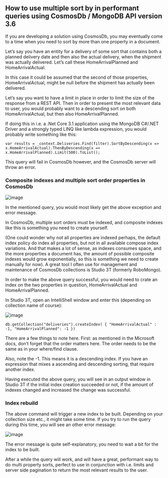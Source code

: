## How to use multiple sort by in performant queries using CosmosDb / MongoDB API version 3.6

If you are developing a solution using CosmosDb, you may eventually come to a time when you need to sort by more than one property in a document. 

Let’s say you have an entity for a delivery of some sort that contains both a planned delivery date and then also the actual delivery, when the shipment was actually delivered. Let’s call these HomeArrivalPlanned and HomeArrivalActual. 

In this case it could be assumed that the second of those properties, HomeArrivalActual, might be null before the shipment has actually been delivered.

Let’s say you want to have a limit in place in order to limit the size of the response from a REST API. Then in order to present the most relevant data to user, you would probably want to a descending sort on both HomeArrivalActual, but then also HomeArrivalPlanned.

If doing this in i.e. a .Net Core 3.1 application using the MongoDB C#/.NET Driver and a strongly typed LINQ like lambda expression, you would probably write something like this:

`
var results = _context.Deliveries.Find(filter).SortByDescending(x => x.HomeArrivalActual).ThenByDescending(x => x.HomeArrivalPlanned).Limit(500).ToList();
`

This query will fail in CosmosDb however, and the CosmosDb server will throw an error.

### Composite indexes and multiple sort order properties in CosmosDb
![image](https://kristofferaxelsson.blob.core.windows.net/$web/github/cosmosdb_composite_query1.png)

In the mentioned query, you would most likely get the above exception and error message.

In CosmosDb, multiple sort orders must be indexed, and composite indexes like this is something you need to create yourself. 

(One could wonder why not all properties are indexed perhaps, the default index policy do index all properties, but not in all available compose index variations. And that makes a lot of sense, as indexes consumes space, and the more properties a document has, the amount of possible composite indexes would grow exponentially, so this is something we need to create manually for now).
A great tool I often use for management and maintenance of CosmosDb collections is Studio 3T (formerly RoboMongo).

In order to make the above query successful, you would need to crate an index on the two properties in question, HomeArrivalActual and HomeArrivalPlanned. 

In Studio 3T, open an IntelliShell window and enter this (depending on collection name of course):

![image](https://kristofferaxelsson.blob.core.windows.net/$web/github/studio3t_create_cosmos_index.png)

`
db.getCollection("deliveries").createIndex( { "HomeArrivalActual" : -1, "HomeArrivalPlanned": -1 })
`

There are a few things to note here. First: as mentioned in the Microsoft docs, don’t forget that the order matters here. The order needs to be the same as in your where/find clause.

Also, note the -1. This means it is a descending index. If you have an expression that mixes a ascending and descending sorting, that require another index.

Having executed the above query, you will see in an output window in Studio 3T if the initial index creation succeeded or not, if the amount of indexes changed and increased the change was successful.

### Index rebuild
The above command will trigger a new index to be built. Depending on your collection size etc., it might take some time. If you try to run the query during this time, you will see an other error message:

![image](https://kristofferaxelsson.blob.core.windows.net/$web/github/cosmosdb_composite_query2.png)

The error message is quite self-explanatory, you need to wait a bit for the index to be built. 

After a while the query will work, and will have a great, performant way to do multi property sorts, perfect to use in conjunction with i.e. limits and server side pagination to return the most relevant results to the user.
